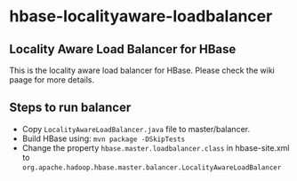 hbase-localityaware-loadbalancer
================================

## Locality Aware Load Balancer for HBase

This is the locality aware load balancer for HBase. Please check the wiki paage for more details.

## Steps to run balancer

* Copy `LocalityAwareLoadBalancer.java` file to master/balancer. 
* Build HBase using: `mvn package -DSkipTests`
* Change the property `hbase.master.loadbalancer.class` in hbase-site.xml to `org.apache.hadoop.hbase.master.balancer.LocalityAwareLoadBalancer`
